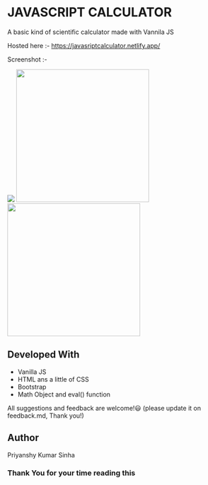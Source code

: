 # JAVASCRIPT CALCULATOR

A basic kind of scientific calculator made with Vannila JS

Hosted here :- https://javasriptcalculator.netlify.app/

Screenshot :-

<img src ="https://github.com/PriyanshuKumarSinha/javascript_calculator/blob/main/project_screenshot_desktop.png"></img>
<img width = "300px" src ="https://github.com/PriyanshuKumarSinha/javascript_calculator/blob/main/project_screenshot_mobile.jpg"></img>
<img width = "300px" src ="https://github.com/PriyanshuKumarSinha/javascript_calculator/blob/main/project_screenshot_mobile.jpg"></img>

## Developed With

- Vanilla JS
- HTML ans a little of CSS
- Bootstrap 
- Math Object and eval() function

All suggestions and feedback are welcome!😃
(please update it on feedback.md, Thank you!)

## Author

Priyanshy Kumar Sinha

### Thank You for your time reading this
